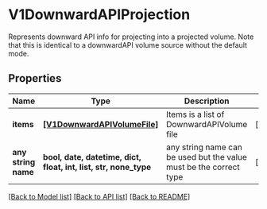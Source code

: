# V1DownwardAPIProjection

Represents downward API info for projecting into a projected volume. Note that this is identical to a downwardAPI volume source without the default mode.

## Properties
Name | Type | Description | Notes
------------ | ------------- | ------------- | -------------
**items** | [**[V1DownwardAPIVolumeFile]**](V1DownwardAPIVolumeFile.md) | Items is a list of DownwardAPIVolume file | [optional] 
**any string name** | **bool, date, datetime, dict, float, int, list, str, none_type** | any string name can be used but the value must be the correct type | [optional]

[[Back to Model list]](../README.md#documentation-for-models) [[Back to API list]](../README.md#documentation-for-api-endpoints) [[Back to README]](../README.md)


